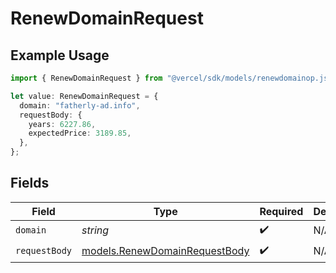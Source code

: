 # RenewDomainRequest

## Example Usage

```typescript
import { RenewDomainRequest } from "@vercel/sdk/models/renewdomainop.js";

let value: RenewDomainRequest = {
  domain: "fatherly-ad.info",
  requestBody: {
    years: 6227.86,
    expectedPrice: 3189.85,
  },
};
```

## Fields

| Field                                                                | Type                                                                 | Required                                                             | Description                                                          |
| -------------------------------------------------------------------- | -------------------------------------------------------------------- | -------------------------------------------------------------------- | -------------------------------------------------------------------- |
| `domain`                                                             | *string*                                                             | :heavy_check_mark:                                                   | N/A                                                                  |
| `requestBody`                                                        | [models.RenewDomainRequestBody](../models/renewdomainrequestbody.md) | :heavy_check_mark:                                                   | N/A                                                                  |